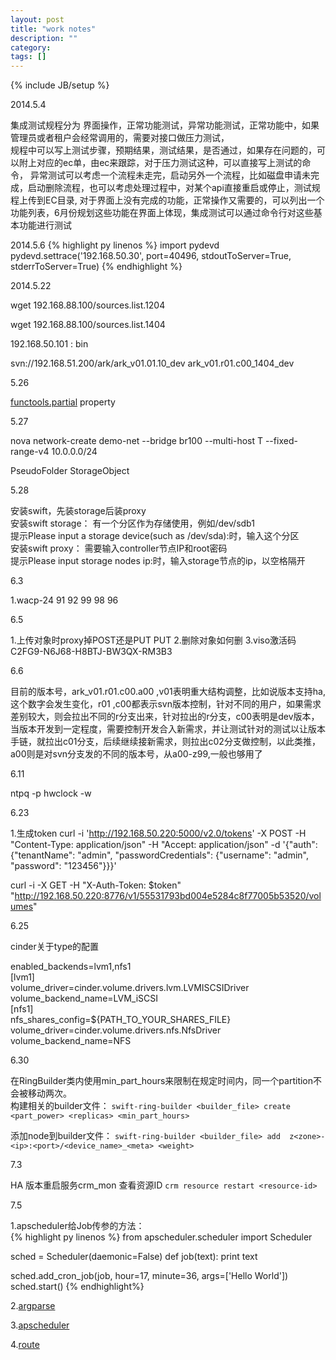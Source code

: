 ```yaml
---
layout: post
title: "work notes"
description: ""
category: 
tags: []
---
```

{% include JB/setup %}

2014.5.4

集成测试规程分为 界面操作，正常功能测试，异常功能测试，正常功能中，如果管理员或者租户会经常调用的，需要对接口做压力测试，   
规程中可以写上测试步骤，预期结果，测试结果，是否通过，如果存在问题的，可以附上对应的ec单，由ec来跟踪，对于压力测试这种，可以直接写上测试的命令，
异常测试可以考虑一个流程未走完，启动另外一个流程，比如磁盘申请未完成，启动删除流程，也可以考虑处理过程中，对某个api直接重启或停止，测试规程上传到EC目录,
对于界面上没有完成的功能，正常操作又需要的，可以列出一个功能列表，6月份规划这些功能在界面上体现，集成测试可以通过命令行对这些基本功能进行测试


2014.5.6
{% highlight py linenos %}
import pydevd
pydevd.settrace('192.168.50.30', port=40496, stdoutToServer=True, stderrToServer=True)
{% endhighlight %}


2014.5.22

wget 192.168.88.100/sources.list.1204

wget 192.168.88.100/sources.list.1404

192.168.50.101 : bin

svn://192.168.51.200/ark/ark_v01.01.10_dev
ark_v01.r01.c00_1404_dev

5.26

[functools.partial](https://docs.python.org/2.7/library/functools.html)
property

5.27

nova network-create demo-net --bridge br100 --multi-host T --fixed-range-v4 10.0.0.0/24

PseudoFolder
StorageObject

5.28

安装swift，先装storage后装proxy<br/>
安装swift storage： 有一个分区作为存储使用，例如/dev/sdb1<br/>
提示Please input a storage device(such as /dev/sda):时，输入这个分区<br/>
安装swift proxy： 需要输入controller节点IP和root密码<br/>
提示Please input storage nodes ip:时，输入storage节点的ip，以空格隔开<br/>


6.3

1.wacp-24 91 92 99 98 96 

6.5

1.上传对象时proxy掉POST还是PUT    PUT
2.删除对象如何删
3.viso激活码C2FG9-N6J68-H8BTJ-BW3QX-RM3B3




6.6

目前的版本号，ark_v01.r01.c00.a00  ,v01表明重大结构调整，比如说版本支持ha,这个数字会发生变化，r01 ,c00都表示svn版本控制，针对不同的用户，如果需求差别较大，则会拉出不同的r分支出来，针对拉出的r分支，c00表明是dev版本，当版本开发到一定程度，需要控制开发合入新需求，并让测试针对的测试以让版本手链，就拉出c01分支，后续继续接新需求，则拉出c02分支做控制，以此类推，a00则是对svn分支发的不同的版本号，从a00-z99,一般也够用了

6.11

ntpq -p
hwclock -w


6.23

1.生成token
curl -i 'http://192.168.50.220:5000/v2.0/tokens' -X POST -H "Content-Type: application/json" -H "Accept: application/json"  -d '{"auth": {"tenantName": "admin", "passwordCredentials": {"username": "admin", "password": "123456"}}}'

curl -i -X GET -H "X-Auth-Token: $token" "http://192.168.50.220:8776/v1/55531793bd004e5284c8f77005b53520/volumes"


6.25

cinder关于type的配置

enabled_backends=lvm1,nfs1<br/>
[lvm1]<br/>
volume_driver=cinder.volume.drivers.lvm.LVMISCSIDriver<br/>
volume_backend_name=LVM_iSCSI<br/>
[nfs1]<br/>
nfs_shares_config=${PATH_TO_YOUR_SHARES_FILE}<br/>
volume_driver=cinder.volume.drivers.nfs.NfsDriver<br/>
volume_backend_name=NFS<br/>


6.30

在RingBuilder类内使用min_part_hours来限制在规定时间内，同一个partition不会被移动两次。<br/>
构建相关的builder文件：
`swift-ring-builder <builder_file> create <part_power> <replicas> <min_part_hours>`
 
添加node到builder文件：
`swift-ring-builder <builder_file> add  z<zone>-<ip>:<port>/<device_name>_<meta> <weight>`


7.3

HA 版本重启服务crm_mon 查看资源ID 
`crm resource restart <resource-id>`


7.5

1.apscheduler给Job传参的方法：<br>
{% highlight py linenos %}
from apscheduler.scheduler import Scheduler

sched = Scheduler(daemonic=False)
def job(text):
    print text

sched.add_cron_job(job, hour=17, minute=36, args=['Hello World'])
sched.start()
{% endhighlight%}

2.[argparse](https://docs.python.org/2.7/library/argparse.html)

3.[apscheduler](http://pythonhosted.org//APScheduler/)

4.[route](http://routes.readthedocs.org/en/latest/)

